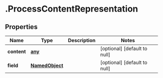 # .ProcessContentRepresentation

## Properties
Name | Type | Description | Notes
------------ | ------------- | ------------- | -------------
**content** | [**any**](RelatedContentRepresentation.md) |  | [optional] [default to null]
**field** | [**NamedObject**](NamedObject.md) |  | [optional] [default to null]


